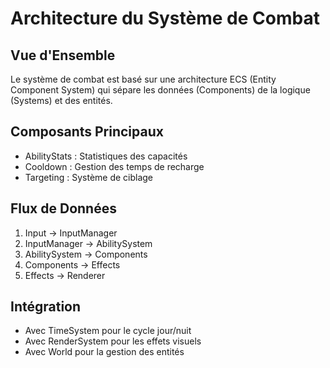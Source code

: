 # Architecture du Système de Combat

## Vue d'Ensemble
Le système de combat est basé sur une architecture ECS (Entity Component System) qui sépare les données (Components) de la logique (Systems) et des entités.

## Composants Principaux
- AbilityStats : Statistiques des capacités
- Cooldown : Gestion des temps de recharge
- Targeting : Système de ciblage

## Flux de Données
1. Input -> InputManager
2. InputManager -> AbilitySystem
3. AbilitySystem -> Components
4. Components -> Effects
5. Effects -> Renderer

## Intégration
- Avec TimeSystem pour le cycle jour/nuit
- Avec RenderSystem pour les effets visuels
- Avec World pour la gestion des entités